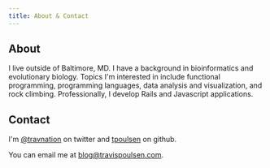 ```yaml
---
title: About & Contact
---
```

## About
I live outside of Baltimore, MD. I have a background in bioinformatics and evolutionary biology.
Topics I'm interested in include functional programming, programming languages, data analysis and visualization, and rock climbing.
Professionally, I develop Rails and Javascript applications. 

## Contact
I'm [\@travnation](https://twitter.com/travnation) on twitter and [tpoulsen](https://github.com/tpoulsen) on github.

You can email me at <blog@travispoulsen.com>.

